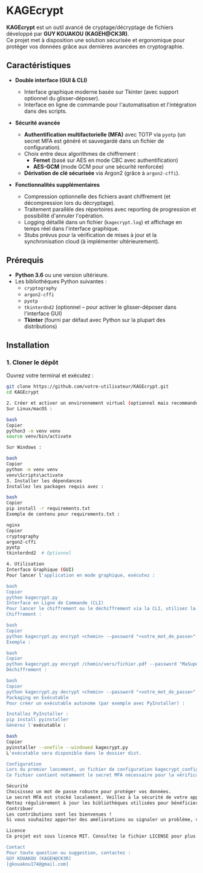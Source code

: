 # KAGEcrypt

**KAGEcrypt** est un outil avancé de cryptage/décryptage de fichiers développé par **GUY KOUAKOU (KAGEH@CK3R)**.  
Ce projet met à disposition une solution sécurisée et ergonomique pour protéger vos données grâce aux dernières avancées en cryptographie.

## Caractéristiques

- **Double interface (GUI & CLI)**  
  - Interface graphique moderne basée sur Tkinter (avec support optionnel du glisser-déposer).
  - Interface en ligne de commande pour l'automatisation et l'intégration dans des scripts.

- **Sécurité avancée**  
  - **Authentification multifactorielle (MFA)** avec TOTP via `pyotp` (un secret MFA est généré et sauvegardé dans un fichier de configuration).
  - Choix entre deux algorithmes de chiffrement :  
    - **Fernet** (basé sur AES en mode CBC avec authentification)  
    - **AES-GCM** (mode GCM pour une sécurité renforcée)
  - **Dérivation de clé sécurisée** via Argon2 (grâce à `argon2-cffi`).

- **Fonctionnalités supplémentaires**  
  - Compression optionnelle des fichiers avant chiffrement (et décompression lors du décryptage).
  - Traitement parallèle des répertoires avec reporting de progression et possibilité d'annuler l'opération.
  - Logging détaillé dans un fichier (`kagecrypt.log`) et affichage en temps réel dans l'interface graphique.
  - Stubs prévus pour la vérification de mises à jour et la synchronisation cloud (à implémenter ultérieurement).

## Prérequis

- **Python 3.6** ou une version ultérieure.
- Les bibliothèques Python suivantes :
  - `cryptography`
  - `argon2-cffi`
  - `pyotp`
  - `tkinterdnd2` (optionnel – pour activer le glisser-déposer dans l'interface GUI)
  - **Tkinter** (fourni par défaut avec Python sur la plupart des distributions)

## Installation

### 1. Cloner le dépôt

Ouvrez votre terminal et exécutez :

```bash
git clone https://github.com/votre-utilisateur/KAGEcrypt.git
cd KAGEcrypt

2. Créer et activer un environnement virtuel (optionnel mais recommandé)
Sur Linux/macOS :

bash
Copier
python3 -m venv venv
source venv/bin/activate

Sur Windows :

bash
Copier
python -m venv venv
venv\Scripts\activate
3. Installer les dépendances
Installez les packages requis avec :

bash
Copier
pip install -r requirements.txt
Exemple de contenu pour requirements.txt :

nginx
Copier
cryptography
argon2-cffi
pyotp
tkinterdnd2  # Optionnel

4. Utilisation
Interface Graphique (GUI)
Pour lancer l'application en mode graphique, exécutez :

bash
Copier
python kagecrypt.py
Interface en Ligne de Commande (CLI)
Pour lancer le chiffrement ou le déchiffrement via la CLI, utilisez la syntaxe suivante :
Chiffrement :

bash
Copier
python kagecrypt.py encrypt <chemin> --password "<votre_mot_de_passe>" --mfa <code_MFA> [--compress] [--algo fernet|aesgcm]
Exemple :

bash
Copier
python kagecrypt.py encrypt /chemin/vers/fichier.pdf --password "MaSuperClef" --mfa 123456 --compress --algo fernet
Déchiffrement :

bash
Copier
python kagecrypt.py decrypt <chemin> --password "<votre_mot_de_passe>" --mfa <code_MFA>
Packaging en Exécutable
Pour créer un exécutable autonome (par exemple avec PyInstaller) :

Installez PyInstaller :
pip install pyinstaller
Générez l'exécutable :

bash
Copier
pyinstaller --onefile --windowed kagecrypt.py
L'exécutable sera disponible dans le dossier dist.

Configuration
Lors du premier lancement, un fichier de configuration kagecrypt_config.json sera créé.
Ce fichier contient notamment le secret MFA nécessaire pour la vérification TOTP. Conservez-le précieusement car il est indispensable pour déverrouiller l'accès.

Sécurité
Choisissez un mot de passe robuste pour protéger vos données.
Le secret MFA est stocké localement. Veillez à la sécurité de votre appareil.
Mettez régulièrement à jour les bibliothèques utilisées pour bénéficier des derniers correctifs de sécurité.
Contribuer
Les contributions sont les bienvenues !
Si vous souhaitez apporter des améliorations ou signaler un problème, veuillez ouvrir une issue ou soumettre une pull request sur GitHub.

Licence
Ce projet est sous licence MIT. Consultez le fichier LICENSE pour plus d'informations.

Contact
Pour toute question ou suggestion, contactez :
GUY KOUAKOU (KAGEH@CK3R)
[gkouakou174@gmail.com]



